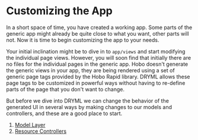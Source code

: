 # Customizing the App

In a short space of time, you have created a working app. Some parts of the generic app might
already be quite close to what you want, other parts will not. Now it is time to begin customizing
the app to your needs. 

Your initial inclination might be to dive in to `app/views` and start modifying the individual 
page views. However, you will soon find that initially there are no files for the individual 
pages in the generic app. Hobo doesn't generate the generic views in your app, they are being rendered using a set of generic page tags provided by the Hobo Rapid library. DRYML allows these page tags to be customized in powerful ways without having to re-define parts of the page that you don't want to change. 

But before we dive into DRYML we can change the behavior of the generated UI in several ways by making changes to our models and controllers, and these are a good place to start.

1. [Model Layer](31-model-layer.html)
2. [Resource Controllers](32-resource-controllers.html)
